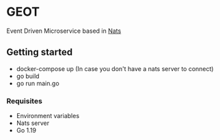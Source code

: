 # GEOT

Event Driven Microservice based in [Nats](https://github.com/nats-io/nats-server) 

## Getting started

- docker-compose up (In case you don't have a nats server to connect)
- go build
- go run main.go

### Requisites

- Environment variables
- Nats server
- Go 1.19
